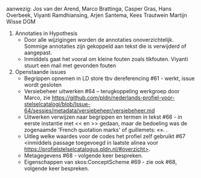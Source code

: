 aanwezig: Jos van der Arend, Marco Brattinga, Casper Gras, Hans Overbeek, Viyanti Ramdhiansing, Arjen Santema, Kees Trautwein
Martijn Wisse DGM

1. Annotaties in Hypothesis
   * Door alle wijzigingen worden de annotaties onoverzichtelijk. Sommige annotaties zijn gekoppeld aan tekst die is verwijderd of aangepast.
   * Inmiddels gaat het vooral om kleine fouten zoals tikfouten. Viyanti stuurt een mail met gevonden fouten <inmiddels verwerkt>
2. Openstaande issues
   * Begrippen opnemen in LD store tbv dereferencing #61 - werkt, issue wordt gesloten
   * Versiebeheer uitwerken #64 – terugkoppeling werkgroep door Marco, zie https://github.com/pldn/nederlands-profiel-voor-stelselcatalogi/blob/Issue-64/sessies/metadata/versiebeheer/versiebeheer.md
   * Uitwerken verwijzen naar begrippen en termen in tekst #66 - in eerste instantie met << en >> gedaan, maar de bedoeling was de zogenaamde 'French quotation marks' of guillemets: «». <inmiddels aangepast>.
   * Uitleg welke waardes voor de codes het profiel zelf gebruikt #67 <inmiddels passage toegevoegd in laatste alinea voor https://profielstelselcatalogus.pldn.nl/#overzicht>.
   * Metagegevens #68 - volgende keer bespreken.
   * Eigenschappen van skos:ConceptScheme #69 - zie ook #68, volgende keer bespreken.

